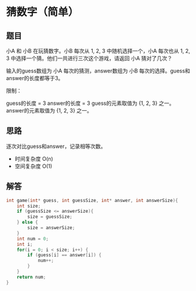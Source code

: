 # 猜数字（简单）

## 题目

小A 和 小B 在玩猜数字。小B 每次从 1, 2, 3 中随机选择一个，小A 每次也从 1, 2, 3 中选择一个猜。他们一共进行三次这个游戏，请返回 小A 猜对了几次？

输入的guess数组为 小A 每次的猜测，answer数组为 小B 每次的选择。guess和answer的长度都等于3。

限制：

guess的长度 = 3
answer的长度 = 3
guess的元素取值为 {1, 2, 3} 之一。
answer的元素取值为 {1, 2, 3} 之一。

## 思路

逐次对比guess和answer，记录相等次数。

- 时间复杂度 O(n)
- 空间复杂度 O(1)

## 解答

```C
int game(int* guess, int guessSize, int* answer, int answerSize){
    int size;
    if (guessSize <= answerSize){
        size = guessSize;
    } else {
        size = answerSize;
    }
    int num = 0;
    int i;
    for(i = 0; i < size; i++) {
        if (guess[i] == answer[i]) {
            num++;
        }
    }
    return num;
}
```
